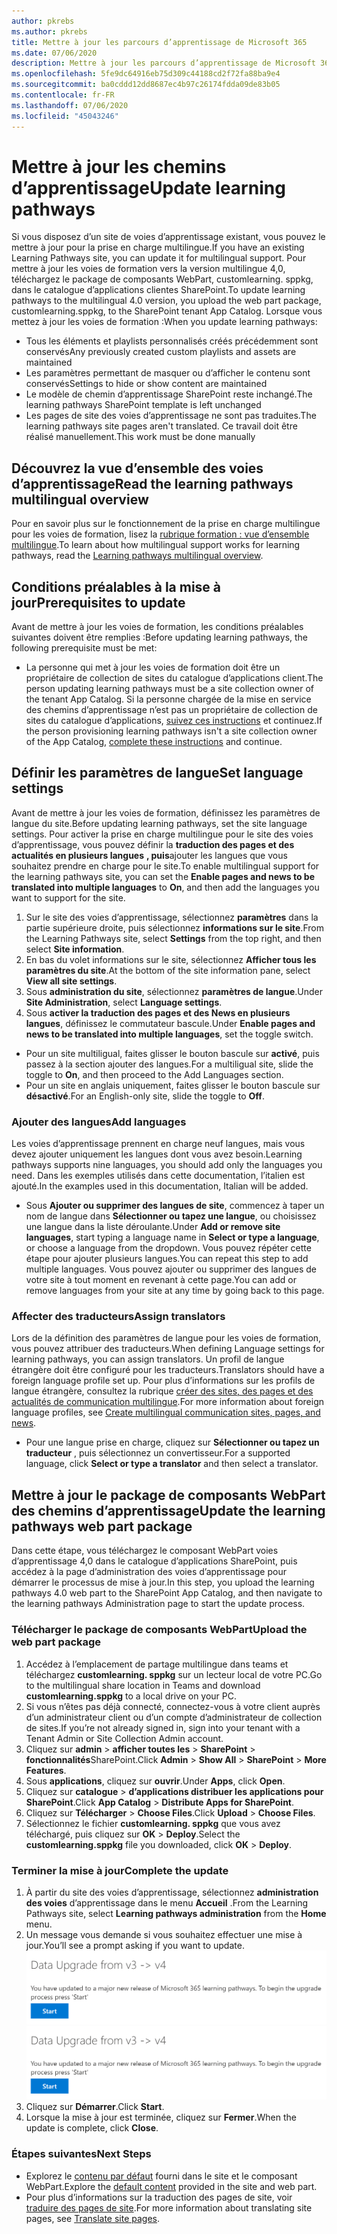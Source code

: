 ```yaml
---
author: pkrebs
ms.author: pkrebs
title: Mettre à jour les parcours d’apprentissage de Microsoft 365
ms.date: 07/06/2020
description: Mettre à jour les parcours d’apprentissage de Microsoft 365
ms.openlocfilehash: 5fe9dc64916eb75d309c44188cd2f72fa88ba9e4
ms.sourcegitcommit: ba0cddd12dd8687ec4b97c26174fdda09de83b05
ms.contentlocale: fr-FR
ms.lasthandoff: 07/06/2020
ms.locfileid: "45043246"
---
```

# <a name="update-learning-pathways"></a><span data-ttu-id="7c517-103">Mettre à jour les chemins d’apprentissage</span><span class="sxs-lookup"><span data-stu-id="7c517-103">Update learning pathways</span></span>
<span data-ttu-id="7c517-104">Si vous disposez d’un site de voies d’apprentissage existant, vous pouvez le mettre à jour pour la prise en charge multilingue.</span><span class="sxs-lookup"><span data-stu-id="7c517-104">If you have an existing Learning Pathways site, you can update it for multilingual support.</span></span> <span data-ttu-id="7c517-105">Pour mettre à jour les voies de formation vers la version multilingue 4,0, téléchargez le package de composants WebPart, customlearning. sppkg, dans le catalogue d’applications clientes SharePoint.</span><span class="sxs-lookup"><span data-stu-id="7c517-105">To update learning pathways to the multilingual 4.0 version, you upload the web part package, customlearning.sppkg, to the SharePoint tenant App Catalog.</span></span> <span data-ttu-id="7c517-106">Lorsque vous mettez à jour les voies de formation :</span><span class="sxs-lookup"><span data-stu-id="7c517-106">When you update learning pathways:</span></span>  

- <span data-ttu-id="7c517-107">Tous les éléments et playlists personnalisés créés précédemment sont conservés</span><span class="sxs-lookup"><span data-stu-id="7c517-107">Any previously created custom playlists and assets are maintained</span></span>
- <span data-ttu-id="7c517-108">Les paramètres permettant de masquer ou d’afficher le contenu sont conservés</span><span class="sxs-lookup"><span data-stu-id="7c517-108">Settings to hide or show content are maintained</span></span>
- <span data-ttu-id="7c517-109">Le modèle de chemin d’apprentissage SharePoint reste inchangé.</span><span class="sxs-lookup"><span data-stu-id="7c517-109">The learning pathways SharePoint template is left unchanged</span></span>
- <span data-ttu-id="7c517-110">Les pages de site des voies d’apprentissage ne sont pas traduites.</span><span class="sxs-lookup"><span data-stu-id="7c517-110">The learning pathways site pages aren't translated.</span></span> <span data-ttu-id="7c517-111">Ce travail doit être réalisé manuellement.</span><span class="sxs-lookup"><span data-stu-id="7c517-111">This work must be done manually</span></span>

## <a name="read-the-learning-pathways-multilingual-overview"></a><span data-ttu-id="7c517-112">Découvrez la vue d’ensemble des voies d’apprentissage</span><span class="sxs-lookup"><span data-stu-id="7c517-112">Read the learning pathways multilingual overview</span></span>
<span data-ttu-id="7c517-113">Pour en savoir plus sur le fonctionnement de la prise en charge multilingue pour les voies de formation, lisez la [rubrique formation : vue d’ensemble multilingue](custom_overview.md).</span><span class="sxs-lookup"><span data-stu-id="7c517-113">To learn about how multilingual support works for learning pathways, read the [Learning pathways multilingual overview](custom_overview.md).</span></span> 

## <a name="prerequisites-to-update"></a><span data-ttu-id="7c517-114">Conditions préalables à la mise à jour</span><span class="sxs-lookup"><span data-stu-id="7c517-114">Prerequisites to update</span></span>
<span data-ttu-id="7c517-115">Avant de mettre à jour les voies de formation, les conditions préalables suivantes doivent être remplies :</span><span class="sxs-lookup"><span data-stu-id="7c517-115">Before updating learning pathways, the following prerequisite must be met:</span></span>
- <span data-ttu-id="7c517-116">La personne qui met à jour les voies de formation doit être un propriétaire de collection de sites du catalogue d’applications client.</span><span class="sxs-lookup"><span data-stu-id="7c517-116">The person updating learning pathways must be a site collection owner of the tenant App Catalog.</span></span> <span data-ttu-id="7c517-117">Si la personne chargée de la mise en service des chemins d’apprentissage n’est pas un propriétaire de collection de sites du catalogue d’applications, [suivez ces instructions](addappadmin.md) et continuez.</span><span class="sxs-lookup"><span data-stu-id="7c517-117">If the person provisioning learning pathways isn't a site collection owner of the App Catalog, [complete these instructions](addappadmin.md) and continue.</span></span> 

## <a name="set-language-settings"></a><span data-ttu-id="7c517-118">Définir les paramètres de langue</span><span class="sxs-lookup"><span data-stu-id="7c517-118">Set language settings</span></span> 
<span data-ttu-id="7c517-119">Avant de mettre à jour les voies de formation, définissez les paramètres de langue du site.</span><span class="sxs-lookup"><span data-stu-id="7c517-119">Before updating learning pathways, set the site language settings.</span></span> <span data-ttu-id="7c517-120">Pour activer la prise en charge multilingue pour le site des voies d’apprentissage, vous pouvez définir la **traduction des pages et des actualités en plusieurs langues** **, puis**ajouter les langues que vous souhaitez prendre en charge pour le site.</span><span class="sxs-lookup"><span data-stu-id="7c517-120">To enable multilingual support for the learning pathways site, you can set the **Enable pages and news to be translated into multiple languages** to **On**, and then add the languages you want to support for the site.</span></span>
1.  <span data-ttu-id="7c517-121">Sur le site des voies d’apprentissage, sélectionnez **paramètres** dans la partie supérieure droite, puis sélectionnez **informations sur le site**.</span><span class="sxs-lookup"><span data-stu-id="7c517-121">From the Learning Pathways site, select **Settings** from the top right, and then select **Site information**.</span></span>
2.  <span data-ttu-id="7c517-122">En bas du volet informations sur le site, sélectionnez **Afficher tous les paramètres du site**.</span><span class="sxs-lookup"><span data-stu-id="7c517-122">At the bottom of the site information pane, select **View all site settings**.</span></span>
3.  <span data-ttu-id="7c517-123">Sous **administration du site**, sélectionnez **paramètres de langue**.</span><span class="sxs-lookup"><span data-stu-id="7c517-123">Under **Site Administration**, select **Language settings**.</span></span>
4.  <span data-ttu-id="7c517-124">Sous **activer la traduction des pages et des News en plusieurs langues**, définissez le commutateur bascule.</span><span class="sxs-lookup"><span data-stu-id="7c517-124">Under **Enable pages and news to be translated into multiple languages**, set the toggle switch.</span></span> 
- <span data-ttu-id="7c517-125">Pour un site multiligual, faites glisser le bouton bascule sur **activé**, puis passez à la section ajouter des langues.</span><span class="sxs-lookup"><span data-stu-id="7c517-125">For a multiligual site, slide the toggle to **On**, and then proceed to the Add Languages section.</span></span> 
- <span data-ttu-id="7c517-126">Pour un site en anglais uniquement, faites glisser le bouton bascule sur **désactivé**.</span><span class="sxs-lookup"><span data-stu-id="7c517-126">For an English-only site, slide the toggle to **Off**.</span></span>

### <a name="add-languages"></a><span data-ttu-id="7c517-127">Ajouter des langues</span><span class="sxs-lookup"><span data-stu-id="7c517-127">Add languages</span></span>
<span data-ttu-id="7c517-128">Les voies d’apprentissage prennent en charge neuf langues, mais vous devez ajouter uniquement les langues dont vous avez besoin.</span><span class="sxs-lookup"><span data-stu-id="7c517-128">Learning pathways supports nine languages, you should add only the languages you need.</span></span> <span data-ttu-id="7c517-129">Dans les exemples utilisés dans cette documentation, l’italien est ajouté.</span><span class="sxs-lookup"><span data-stu-id="7c517-129">In the examples used in this documentation, Italian will be added.</span></span> 
- <span data-ttu-id="7c517-130">Sous **Ajouter ou supprimer des langues de site**, commencez à taper un nom de langue dans **Sélectionner ou tapez une langue**, ou choisissez une langue dans la liste déroulante.</span><span class="sxs-lookup"><span data-stu-id="7c517-130">Under **Add or remove site languages**, start typing a language name in **Select or type a language**, or choose a language from the dropdown.</span></span> <span data-ttu-id="7c517-131">Vous pouvez répéter cette étape pour ajouter plusieurs langues.</span><span class="sxs-lookup"><span data-stu-id="7c517-131">You can repeat this step to add multiple languages.</span></span> <span data-ttu-id="7c517-132">Vous pouvez ajouter ou supprimer des langues de votre site à tout moment en revenant à cette page.</span><span class="sxs-lookup"><span data-stu-id="7c517-132">You can add or remove languages from your site at any time by going back to this page.</span></span>
 
### <a name="assign-translators"></a><span data-ttu-id="7c517-133">Affecter des traducteurs</span><span class="sxs-lookup"><span data-stu-id="7c517-133">Assign translators</span></span>
<span data-ttu-id="7c517-134">Lors de la définition des paramètres de langue pour les voies de formation, vous pouvez attribuer des traducteurs.</span><span class="sxs-lookup"><span data-stu-id="7c517-134">When defining Language settings for learning pathways, you can assign translators.</span></span> <span data-ttu-id="7c517-135">Un profil de langue étrangère doit être configuré pour les traducteurs.</span><span class="sxs-lookup"><span data-stu-id="7c517-135">Translators should have a foreign language profile set up.</span></span> <span data-ttu-id="7c517-136">Pour plus d’informations sur les profils de langue étrangère, consultez la rubrique [créer des sites, des pages et des actualités de communication multilingue](https://support.office.com/article/2bb7d610-5453-41c6-a0e8-6f40b3ed750c).</span><span class="sxs-lookup"><span data-stu-id="7c517-136">For more information about foreign language profiles, see [Create multilingual communication sites, pages, and news](https://support.office.com/article/2bb7d610-5453-41c6-a0e8-6f40b3ed750c).</span></span>  
- <span data-ttu-id="7c517-137">Pour une langue prise en charge, cliquez sur **Sélectionner ou tapez un traducteur** , puis sélectionnez un convertisseur.</span><span class="sxs-lookup"><span data-stu-id="7c517-137">For a supported language, click **Select or type a translator** and then select a translator.</span></span> 

## <a name="update-the-learning-pathways-web-part-package"></a><span data-ttu-id="7c517-138">Mettre à jour le package de composants WebPart des chemins d’apprentissage</span><span class="sxs-lookup"><span data-stu-id="7c517-138">Update the learning pathways web part package</span></span>
<span data-ttu-id="7c517-139">Dans cette étape, vous téléchargez le composant WebPart voies d’apprentissage 4,0 dans le catalogue d’applications SharePoint, puis accédez à la page d’administration des voies d’apprentissage pour démarrer le processus de mise à jour.</span><span class="sxs-lookup"><span data-stu-id="7c517-139">In this step, you upload the learning pathways 4.0 web part to the SharePoint App Catalog, and then navigate to the learning pathways Administration page to start the update process.</span></span>

### <a name="upload-the-web-part-package"></a><span data-ttu-id="7c517-140">Télécharger le package de composants WebPart</span><span class="sxs-lookup"><span data-stu-id="7c517-140">Upload the web part package</span></span>
1.  <span data-ttu-id="7c517-141">Accédez à l’emplacement de partage multilingue dans teams et téléchargez **customlearning. sppkg** sur un lecteur local de votre PC.</span><span class="sxs-lookup"><span data-stu-id="7c517-141">Go to the multilingual share location in Teams and download **customlearning.sppkg** to a local drive on your PC.</span></span> 
2.  <span data-ttu-id="7c517-142">Si vous n’êtes pas déjà connecté, connectez-vous à votre client auprès d’un administrateur client ou d’un compte d’administrateur de collection de sites.</span><span class="sxs-lookup"><span data-stu-id="7c517-142">If you’re not already signed in, sign into your tenant with a Tenant Admin or Site Collection Admin account.</span></span> 
3.  <span data-ttu-id="7c517-143">Cliquez sur **admin**  >  **afficher toutes les**  >  **SharePoint**  >  **fonctionnalités**SharePoint.</span><span class="sxs-lookup"><span data-stu-id="7c517-143">Click **Admin** > **Show All** > **SharePoint** > **More Features**.</span></span> 
4.  <span data-ttu-id="7c517-144">Sous **applications**, cliquez sur **ouvrir**.</span><span class="sxs-lookup"><span data-stu-id="7c517-144">Under **Apps**, click **Open**.</span></span> 
5.  <span data-ttu-id="7c517-145">Cliquez sur **catalogue**  >  **d’applications distribuer les applications pour SharePoint**.</span><span class="sxs-lookup"><span data-stu-id="7c517-145">Click **App Catalog** > **Distribute Apps for SharePoint**.</span></span> 
6.  <span data-ttu-id="7c517-146">Cliquez sur **Télécharger**  >  **Choose Files**.</span><span class="sxs-lookup"><span data-stu-id="7c517-146">Click **Upload** > **Choose Files**.</span></span> 
7.  <span data-ttu-id="7c517-147">Sélectionnez le fichier **customlearning. sppkg** que vous avez téléchargé, puis cliquez sur **OK**  >  **Deploy**.</span><span class="sxs-lookup"><span data-stu-id="7c517-147">Select the **customlearning.sppkg** file you downloaded, click **OK** > **Deploy**.</span></span> 

### <a name="complete-the-update"></a><span data-ttu-id="7c517-148">Terminer la mise à jour</span><span class="sxs-lookup"><span data-stu-id="7c517-148">Complete the update</span></span>
1.  <span data-ttu-id="7c517-149">À partir du site des voies d’apprentissage, sélectionnez **administration des voies** d’apprentissage dans le menu **Accueil** .</span><span class="sxs-lookup"><span data-stu-id="7c517-149">From the Learning Pathways site, select **Learning pathways administration** from the **Home** menu.</span></span> 
2.  <span data-ttu-id="7c517-150">Un message vous demande si vous souhaitez effectuer une mise à jour.</span><span class="sxs-lookup"><span data-stu-id="7c517-150">You’ll see a prompt asking if you want to update.</span></span> 
<span data-ttu-id="7c517-151">![custom_update_adminprompt_ml.png](media/custom_update_adminprompt_ml.png)</span><span class="sxs-lookup"><span data-stu-id="7c517-151">![custom_update_adminprompt_ml.png](media/custom_update_adminprompt_ml.png)</span></span>
3.  <span data-ttu-id="7c517-152">Cliquez sur **Démarrer**.</span><span class="sxs-lookup"><span data-stu-id="7c517-152">Click **Start**.</span></span> 
4. <span data-ttu-id="7c517-153">Lorsque la mise à jour est terminée, cliquez sur **Fermer**.</span><span class="sxs-lookup"><span data-stu-id="7c517-153">When the update is complete, click **Close**.</span></span> 

### <a name="next-steps"></a><span data-ttu-id="7c517-154">Étapes suivantes</span><span class="sxs-lookup"><span data-stu-id="7c517-154">Next Steps</span></span>
- <span data-ttu-id="7c517-155">Explorez le [contenu par défaut](custom_exploresite.md) fourni dans le site et le composant WebPart.</span><span class="sxs-lookup"><span data-stu-id="7c517-155">Explore the [default content](custom_exploresite.md) provided in the site and web part.</span></span>
- <span data-ttu-id="7c517-156">Pour plus d’informations sur la traduction des pages de site, voir [traduire des pages de site](custom_translate_page_ml.md).</span><span class="sxs-lookup"><span data-stu-id="7c517-156">For more information about translating site pages, see [Translate site pages](custom_translate_page_ml.md).</span></span> 

